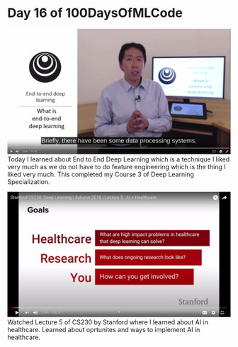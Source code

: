 # Day 16 of 100DaysOfMLCode

<img src=0.png></img>
Today I learned about End to End Deep Learning which is a technique I liked very much as we do not have to do feature engineering which is the thing I liked very much. This completed my Course 3 of Deep Learning Specialization.

<img src=1.png></img>
Watched Lecture 5 of CS230 by Stanford where I learned about AI in healthcare. Learned about oprtunites and ways to implement AI in healthcare. 